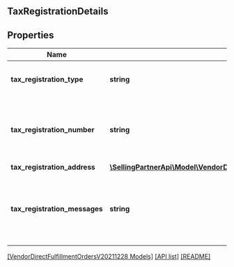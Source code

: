 ## TaxRegistrationDetails

## Properties

Name | Type | Description | Notes
------------ | ------------- | ------------- | -------------
**tax_registration_type** | **string** | Tax registration type for the entity. | [optional]
**tax_registration_number** | **string** | Tax registration number for the party. For example, VAT ID. |
**tax_registration_address** | [**\SellingPartnerApi\Model\VendorDirectFulfillmentOrdersV20211228\Address**](Address.md) |  | [optional]
**tax_registration_messages** | **string** | Tax registration message that can be used for additional tax related details. | [optional]

[[VendorDirectFulfillmentOrdersV20211228 Models]](../) [[API list]](../../Api) [[README]](../../../README.md)
